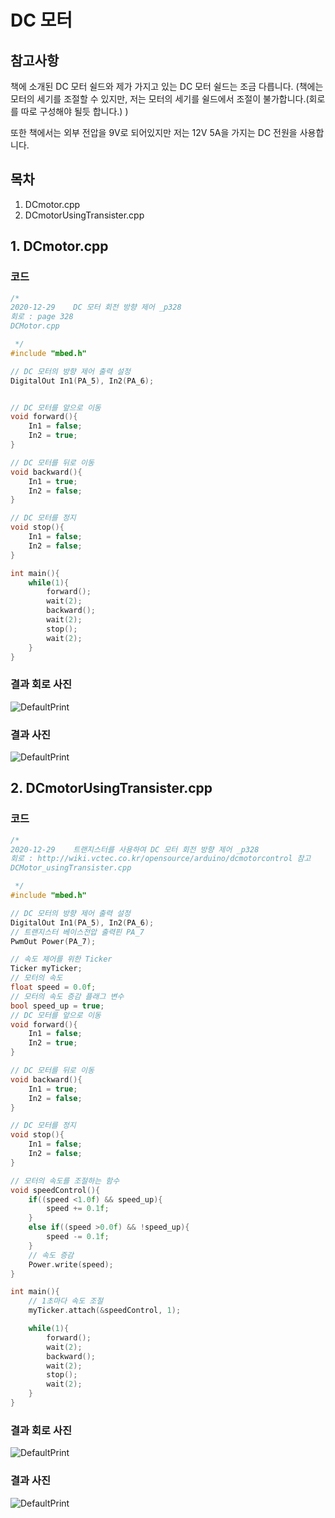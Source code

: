 # DC 모터

## 참고사항

책에 소개된 DC 모터 쉴드와 제가 가지고 있는 DC 모터 쉴드는 조금 다릅니다. (책에는 모터의 세기를 조절할 수 있지만, 저는 모터의 세기를 쉴드에서 조절이 불가합니다.(회로를 따로 구성해야 될듯 합니다.) )

또한 책에서는 외부 전압을 9V로 되어있지만 저는 12V 5A을 가지는 DC 전원을 사용합니다.

## 목차
1. DCmotor.cpp
2. DCmotorUsingTransister.cpp
## 1. DCmotor.cpp

### 코드
```c++
/*
2020-12-29    DC 모터 회전 방향 제어 _p328
회로 : page 328
DCMotor.cpp

 */
#include "mbed.h"

// DC 모터의 방향 제어 출력 설정
DigitalOut In1(PA_5), In2(PA_6);


// DC 모터를 앞으로 이동
void forward(){
    In1 = false;
    In2 = true;
}

// DC 모터를 뒤로 이동
void backward(){
    In1 = true;
    In2 = false;
}

// DC 모터를 정지
void stop(){
    In1 = false;
    In2 = false;
}

int main(){
    while(1){
        forward();
        wait(2);
        backward();
        wait(2);
        stop();
        wait(2);
    }
}

```

### 결과 회로 사진
![DefaultPrint](https://github.com/HongyeongJu/MbedCode/blob/master/Chapter06_DC%20%EB%AA%A8%ED%84%B0/1_DCmotor_circuit.jpg)
### 결과 사진
![DefaultPrint](https://github.com/HongyeongJu/MbedCode/blob/master/Chapter06_DC%20%EB%AA%A8%ED%84%B0/1_DCmotor_picture.jpg)


## 2. DCmotorUsingTransister.cpp

### 코드
```c++
/*
2020-12-29    트랜지스터를 사용하여 DC 모터 회전 방향 제어 _p328
회로 : http://wiki.vctec.co.kr/opensource/arduino/dcmotorcontrol 참고
DCMotor_usingTransister.cpp

 */
#include "mbed.h"

// DC 모터의 방향 제어 출력 설정
DigitalOut In1(PA_5), In2(PA_6);
// 트랜지스터 베이스전압 출력핀 PA_7
PwmOut Power(PA_7);

// 속도 제어를 위한 Ticker
Ticker myTicker;
// 모터의 속도
float speed = 0.0f;
// 모터의 속도 증감 플래그 변수
bool speed_up = true;
// DC 모터를 앞으로 이동
void forward(){
    In1 = false;
    In2 = true;
}

// DC 모터를 뒤로 이동
void backward(){
    In1 = true;
    In2 = false;
}

// DC 모터를 정지
void stop(){
    In1 = false;
    In2 = false;
}

// 모터의 속도를 조절하는 함수
void speedControl(){
    if((speed <1.0f) && speed_up){
        speed += 0.1f;
    }
    else if((speed >0.0f) && !speed_up){
        speed -= 0.1f;
    }
    // 속도 증감
    Power.write(speed);
}

int main(){
    // 1초마다 속도 조절
    myTicker.attach(&speedControl, 1);

    while(1){
        forward();
        wait(2);
        backward();
        wait(2);
        stop();
        wait(2);
    }
}


```

### 결과 회로 사진
![DefaultPrint](https://github.com/HongyeongJu/MbedCode/blob/master/Chapter06_DC%20%EB%AA%A8%ED%84%B0/2_DCmotorUsingTransiter_circuit.jpg)
### 결과 사진
![DefaultPrint](https://github.com/HongyeongJu/MbedCode/blob/master/Chapter06_DC%20%EB%AA%A8%ED%84%B0/2_DCmotorUsingTransiter_picture.jpg)
